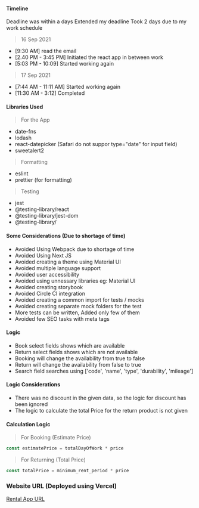 #### Timeline ####

Deadline was within a days
Extended my deadline
Took 2 days due to my work schedule

> 16 Sep 2021

* [9:30 AM] read the email
* [2.40 PM - 3:45 PM] Initiated the react app in between work
* [5:03 PM - 10:09] Started working again

> 17 Sep 2021

* [7:44 AM - 11:11 AM] Started working again
* [11:30 AM - 3:12] Completed

#### Libraries Used ####

> For the App

* date-fns
* lodash
* react-datepicker (Safari do not suppor type="date" for input field)
* sweetalert2

> Formatting

* eslint
* prettier (for formatting)

> Testing

* jest
* @testing-library/react
* @testing-library/jest-dom
* @testing-library/

#### Some Considerations (Due to shortage of time) ####

* Avoided Using Webpack due to shortage of time
* Avoided Using Next JS
* Avoided creating a theme using Material UI
* Avoided multiple language support
* Avoided user accessibility
* Avoided using unnessary libraries eg: Material UI
* Avoided creating storybook
* Avoided Circle CI integration
* Avoided creating a common import for tests / mocks
* Avoided creating separate mock folders for the test
* More tests can be written, Added only few of them
* Avoided few SEO tasks with meta tags


#### Logic ####

* Book select fields shows which are available
* Return select fields shows which are not available
* Booking will change the availability from true to false
* Return will change the availability from false to true
* Search field searches using ['code', 'name', 'type', 'durability', 'mileage']

#### Logic Considerations ####

* There was no discount in the given data, so the logic for discount has been ignored
* The logic to calculate the total Price for the return product is not given

#### Calculation Logic ####

> For Booking (Estimate Price)

```javascript
const estimatePrice = totalDayOfWork * price
```

> For Returning (Total Price)

```javascript
const totalPrice = minimum_rent_period * price
```

### Website URL (Deployed using Vercel) ####

[Rental App URL](https://react-rental-30qus51gt-mp5maker.vercel.app/)